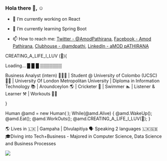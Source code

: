 ### Hola there 👋, ☺️



- 🔭 I’m currently working on React

- 🌱 I’m currently learning Spring Boot 
<!-- 🤔 I’m looking for help with ...
- 💬 Ask me about ... -->
- 📫 How to reach me: [Twitter - @AmodPathirana](https://twitter.com/AmodPathirana), 
                     [Facebook - Amod Pathirana](https://www.facebook.com),
                     [Clubhouse - @amdpathi](https://github.com/AmdPathirana),
                     [LinkedIn - aMOD pATHIRANA](https://www.linkedin.com/in/amod-pathirana-32b40992/)
<!-- - 😄 Pronouns: ...
- ⚡ Fun fact: ...  -->


CREATING_A_LIFE_I_LUV (🎯){  

Loading…
█ █ █ ▒▒▒▒▒▒▒

Business Analyst (intern) 👨🏼‍💻  | Student @ University of Colombo (UCSC) 👨‍🎓 | University Of London Metropolitan University | Diploma in Information Technology 📚 | Aroundceylon 🌎 | Cricketer 🏏  | Swimmer 🏊 | Listener & Learner ⚒️  | Workouts 🏋️‍♀️

}

Human @amd = new Human( ); 
While(@amd.Alive) { 
@amd.WakeUp(); 
@amd.Eat();
@amd.WorkOuts();
@amd.CREATING_A_LIFE_I_LUV(🎯);
 }
            
  
  🌎 Lives in 🇱🇰 | Gampaha | DIvulapitiya 
  🗣 Speaking 2 languages 🇱🇰🇬🇧
  🎓Diving into Tech+Business - Majored   in Computer Science, Data Science and Business Processes
  
 <img src="https://github-readme-stats.vercel.app/api?username=AmdPathirana_icons=true&title_color=ffffff&icon_color=bb2acf&text_color=daf7dc&bg_color=151515" />
